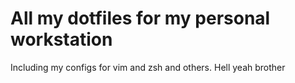 # All my dotfiles for my personal workstation

Including my configs for vim and zsh and others. Hell yeah brother
